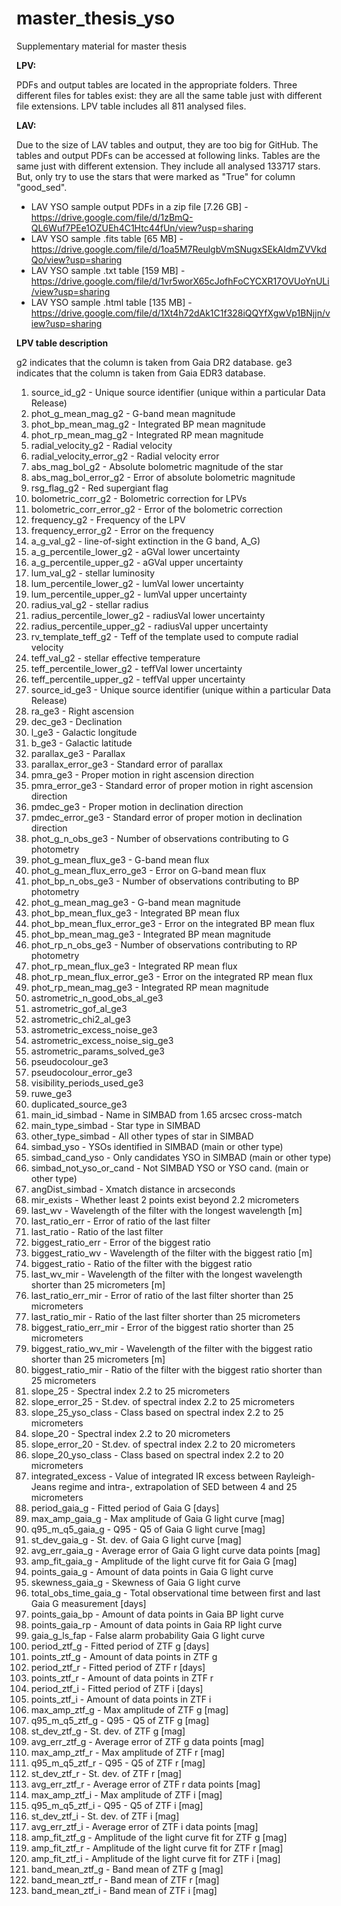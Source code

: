 # master_thesis_yso
Supplementary material for master thesis

**LPV:**

PDFs and output tables are located in the appropriate folders. Three different files for tables exist: they are all the same table just with different file extensions. LPV table includes all 811 analysed files.

**LAV:**

Due to the size of LAV tables and output, they are too big for GitHub. The tables and output PDFs can be accessed at following links. Tables are the same just with different extension. They include all analysed 133717 stars. But, only try to use the stars that were marked as "True" for column "good_sed".

* LAV YSO sample output PDFs in a zip file [7.26 GB] - https://drive.google.com/file/d/1zBmQ-QL6Wuf7PEe1OZUEh4C1Htc44fUn/view?usp=sharing
* LAV YSO sample .fits table [65 MB] - https://drive.google.com/file/d/1oa5M7ReulgbVmSNugxSEkAIdmZVVkdQo/view?usp=sharing
* LAV YSO sample .txt table [159 MB] - https://drive.google.com/file/d/1vr5worX65cJofhFoCYCXR17OVUoYnULi/view?usp=sharing
* LAV YSO sample .html table [135 MB] - https://drive.google.com/file/d/1Xt4h72dAk1C1f328iQQYfXgwVp1BNjjn/view?usp=sharing

**LPV table description**

g2 indicates that the column is taken from Gaia DR2 database.
ge3 indicates that the column is taken from Gaia EDR3 database.

1) source_id_g2 - Unique source identifier (unique within a particular Data Release) 
2) phot_g_mean_mag_g2 - G-band mean magnitude
3) phot_bp_mean_mag_g2 - Integrated BP mean magnitude
4) phot_rp_mean_mag_g2 - Integrated RP mean magnitude
5) radial_velocity_g2 - Radial velocity
6) radial_velocity_error_g2 - Radial velocity error
7) abs_mag_bol_g2 - Absolute bolometric magnitude of the star
8) abs_mag_bol_error_g2 - Error of absolute bolometric magnitude
9) rsg_flag_g2 - Red supergiant flag
10) bolometric_corr_g2 - Bolometric correction for LPVs
11) bolometric_corr_error_g2 - Error of the bolometric correction
12) frequency_g2 - Frequency of the LPV
13) frequency_error_g2 - Error on the frequency
14) a_g_val_g2 - line-of-sight extinction in the G band, A_G)
15) a_g_percentile_lower_g2 - aGVal lower uncertainty
16) a_g_percentile_upper_g2 - aGVal upper uncertainty
17) lum_val_g2 - stellar luminosity
18) lum_percentile_lower_g2 - lumVal lower uncertainty
19) lum_percentile_upper_g2 - lumVal upper uncertainty
20) radius_val_g2 - stellar radius
21) radius_percentile_lower_g2 - radiusVal lower uncertainty
22) radius_percentile_upper_g2 - radiusVal upper uncertainty
23) rv_template_teff_g2 - Teff of the template used to compute radial velocity
24) teff_val_g2 - stellar effective temperature
25) teff_percentile_lower_g2 - teffVal lower uncertainty
26) teff_percentile_upper_g2 - teffVal upper uncertainty
27) source_id_ge3 - Unique source identifier (unique within a particular Data Release)
28) ra_ge3 - Right ascension
29) dec_ge3 - Declination
30) l_ge3 - Galactic longitude
31) b_ge3 - Galactic latitude
32) parallax_ge3 - Parallax
33) parallax_error_ge3 - Standard error of parallax
34) pmra_ge3 - Proper motion in right ascension direction
35) pmra_error_ge3 - Standard error of proper motion in right ascension direction
36) pmdec_ge3 - Proper motion in declination direction
37) pmdec_error_ge3 - Standard error of proper motion in declination direction
38) phot_g_n_obs_ge3 - Number of observations contributing to G photometry
39) phot_g_mean_flux_ge3 - G-band mean flux
40) phot_g_mean_flux_erro_ge3 - Error on G-band mean flux
41) phot_bp_n_obs_ge3 - Number of observations contributing to BP photometry
42) phot_g_mean_mag_ge3 - G-band mean magnitude
43) phot_bp_mean_flux_ge3 - Integrated BP mean flux
44) phot_bp_mean_flux_error_ge3 - Error on the integrated BP mean flux
45) phot_bp_mean_mag_ge3 - Integrated BP mean magnitude
46) phot_rp_n_obs_ge3 - Number of observations contributing to RP photometry
47) phot_rp_mean_flux_ge3 - Integrated RP mean flux
48) phot_rp_mean_flux_error_ge3 - Error on the integrated RP mean flux
49) phot_rp_mean_mag_ge3 - Integrated RP mean magnitude
50) astrometric_n_good_obs_al_ge3
51) astrometric_gof_al_ge3
52) astrometric_chi2_al_ge3
53) astrometric_excess_noise_ge3
54) astrometric_excess_noise_sig_ge3
55) astrometric_params_solved_ge3
56) pseudocolour_ge3
57) pseudocolour_error_ge3
58) visibility_periods_used_ge3
59) ruwe_ge3
60) duplicated_source_ge3 
61) main_id_simbad - Name in SIMBAD from 1.65 arcsec cross-match
62) main_type_simbad - Star type in SIMBAD
63) other_type_simbad - All other types of star in SIMBAD
64) simbad_yso - YSOs identified in SIMBAD (main or other type)
65) simbad_cand_yso - Only candidates YSO in SIMBAD (main or other type)
66) simbad_not_yso_or_cand - Not SIMBAD YSO or YSO cand. (main or other type)
67) angDist_simbad - Xmatch distance in arcseconds
68) mir_exists - Whether least 2 points exist beyond 2.2 micrometers
69) last_wv - Wavelength of the filter with the longest wavelength [m]
70) last_ratio_err - Error of ratio of the last filter
71) last_ratio - Ratio of the last filter
72) biggest_ratio_err - Error of the biggest ratio
73) biggest_ratio_wv - Wavelength of the filter with the biggest ratio [m]
74) biggest_ratio - Ratio of the filter with the biggest ratio
75) last_wv_mir - Wavelength of the filter with the longest wavelength shorter than 25 micrometers [m]
76) last_ratio_err_mir - Error of ratio of the last filter shorter than 25 micrometers
77) last_ratio_mir - Ratio of the last filter shorter than 25 micrometers
78) biggest_ratio_err_mir - Error of the biggest ratio shorter than 25 micrometers
79) biggest_ratio_wv_mir - Wavelength of the filter with the biggest ratio shorter than 25 micrometers [m]
80) biggest_ratio_mir - Ratio of the filter with the biggest ratio shorter than 25 micrometers
81) slope_25 - Spectral index 2.2 to 25 micrometers
82) slope_error_25 - St.dev. of spectral index 2.2 to 25 micrometers
83) slope_25_yso_class - Class based on spectral index 2.2 to 25 micrometers
84) slope_20 - Spectral index 2.2 to 20 micrometers
85) slope_error_20 - St.dev. of spectral index 2.2 to 20 micrometers
86) slope_20_yso_class - Class based on spectral index 2.2 to 20 micrometers
87) integrated_excess - Value of integrated IR excess between Rayleigh-Jeans regime and intra-, extrapolation of SED between 4 and 25 micrometers
88) period_gaia_g - Fitted period of Gaia G [days]
89) max_amp_gaia_g - Max amplitude of Gaia G light curve [mag]
90) q95_m_q5_gaia_g - Q95 - Q5 of Gaia G light curve [mag]
91) st_dev_gaia_g - St. dev. of Gaia G light curve [mag]
92) avg_err_gaia_g - Average error of Gaia G light curve data points [mag]
93) amp_fit_gaia_g - Amplitude of the light curve fit for Gaia G [mag]
94) points_gaia_g - Amount of data points in Gaia G light curve
95) skewness_gaia_g - Skewness of Gaia G light curve
96) total_obs_time_gaia_g - Total observational time between first and last Gaia G measurement [days]
97) points_gaia_bp - Amount of data points in Gaia BP light curve
98) points_gaia_rp - Amount of data points in Gaia RP light curve
99) gaia_g_ls_fap - False alarm probability Gaia G light curve
100) period_ztf_g - Fitted period of ZTF g [days]
101) points_ztf_g - Amount of data points in ZTF g
102) period_ztf_r - Fitted period of ZTF r [days]
103) points_ztf_r - Amount of data points in ZTF r
104) period_ztf_i - Fitted period of ZTF i [days]
105) points_ztf_i - Amount of data points in ZTF i
106) max_amp_ztf_g - Max amplitude of ZTF g [mag]
107) q95_m_q5_ztf_g - Q95 - Q5 of ZTF g [mag]
108) st_dev_ztf_g - St. dev. of ZTF g [mag]
109) avg_err_ztf_g - Average error of ZTF g data points [mag]
110) max_amp_ztf_r - Max amplitude of ZTF r [mag]
111) q95_m_q5_ztf_r - Q95 - Q5 of ZTF r [mag]
112) st_dev_ztf_r - St. dev. of ZTF r [mag]
113) avg_err_ztf_r - Average error of ZTF r data points [mag]
114) max_amp_ztf_i - Max amplitude of ZTF i [mag]
115) q95_m_q5_ztf_i - Q95 - Q5 of ZTF i [mag]
116) st_dev_ztf_i - St. dev. of ZTF i [mag]
117) avg_err_ztf_i - Average error of ZTF i data points [mag]
118) amp_fit_ztf_g - Amplitude of the light curve fit for ZTF g [mag]
119) amp_fit_ztf_r - Amplitude of the light curve fit for ZTF r [mag]
120) amp_fit_ztf_i - Amplitude of the light curve fit for ZTF i [mag]
121) band_mean_ztf_g - Band mean of ZTF g [mag]
122) band_mean_ztf_r - Band mean of ZTF r [mag]
123) band_mean_ztf_i - Band mean of ZTF i [mag]
